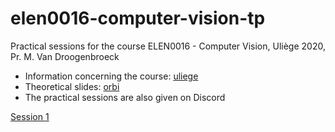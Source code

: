 # elen0016-computer-vision-tp

Practical sessions for the course ELEN0016 - Computer Vision, Uliège 2020, Pr. M. Van Droogenbroeck

- Information concerning the course: [uliege](https://www.programmes.uliege.be/cocoon/20202021/cours/ELEN0016-2.html)  
- Theoretical slides: [orbi](https://orbi.uliege.be/handle/2268/184667)  
- The practical sessions are also given on Discord

[Session 1](https://github.com/rvandeghen/elen0016-computer-vision-tp/tree/master/notebooks/cv_tp1.ipynb)